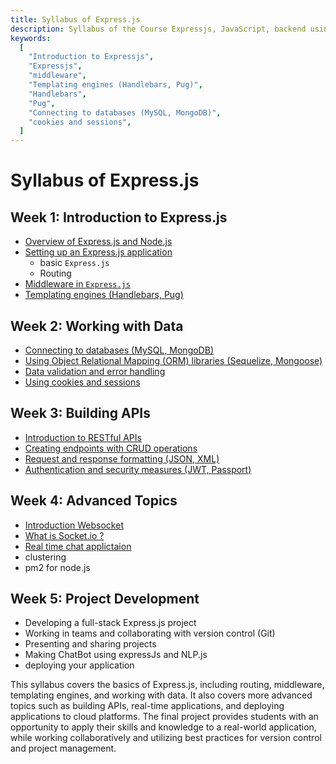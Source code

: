 ```yaml
---
title: Syllabus of Express.js
description: Syllabus of the Course Expressjs, JavaScript, backend using NodeJS
keywords:
  [
    "Introduction to Expressjs",
    "Expressjs",
    "middleware",
    "Templating engines (Handlebars, Pug)",
    "Handlebars",
    "Pug",
    "Connecting to databases (MySQL, MongoDB)",
    "cookies and sessions",
  ]
---
```


# Syllabus of Express.js

## Week 1: Introduction to Express.js

- [Overview of Express.js and Node.js](/expressjs/intro-express/introduction)
- [Setting up an Express.js application](/expressjs/intro-express/basic-express)
  - basic `Express.js`
  - Routing
- [Middleware in `Express.js`](/expressjs/intro-express/middleware)
- [Templating engines (Handlebars, Pug)](/expressjs/intro-express/templeteing-engines)

## Week 2: Working with Data

- [Connecting to databases (MySQL, MongoDB)](/expressjs/working-with-data/connecting-to-databases)
- [Using Object Relational Mapping (ORM) libraries (Sequelize, Mongoose)](/expressjs/working-with-data/ORM-libraries)
- [Data validation and error handling](/expressjs/working-with-data/validation-error-data)
- [Using cookies and sessions](/expressjs/working-with-data/cookies-and-sessions)

## Week 3: Building APIs

- [Introduction to RESTful APIs](/expressjs/building-API/restful-api)
- [Creating endpoints with CRUD operations](/expressjs/building-API/cred-op)
- [Request and response formatting (JSON, XML)](/expressjs/building-API/req-and-res-formatting)
- [Authentication and security measures (JWT, Passport)](/expressjs/building-API/authentication-and-security.md)

## Week 4: Advanced Topics

- [Introduction Websocket](/expressjs/advanced-topic/intro_websocket)
- [What is Socket.io ?](/expressjs/advanced-topic/intro_socket_io)
- [Real time chat applictaion](/expressjs/advanced-topic/chat_app)
- clustering
- pm2 for node.js

## Week 5: Project Development

- Developing a full-stack Express.js project
- Working in teams and collaborating with version control (Git)
- Presenting and sharing projects
- Making ChatBot using expressJs and NLP.js
- deploying your application

This syllabus covers the basics of Express.js, including routing, middleware, templating engines, and working with data. It also covers more advanced topics such as building APIs, real-time applications, and deploying applications to cloud platforms. The final project provides students with an opportunity to apply their skills and knowledge to a real-world application, while working collaboratively and utilizing best practices for version control and project management.
